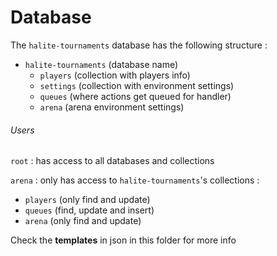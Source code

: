 # Database

The `halite-tournaments` database has the following structure :

- `halite-tournaments` (database name)
  - `players` (collection with players info)
  - `settings` (collection with environment settings)
  - `queues` (where actions get queued for handler)
  - `arena` (arena environment settings)

###### Users

`root` : has access to all databases and collections

`arena` : only has access to `halite-tournaments`'s collections :
- `players` (only find and update)
- `queues` (find, update and insert)
- `arena` (only find and update)

Check the **templates** in json in this folder for more info
